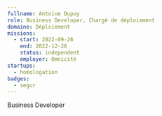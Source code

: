 ```yaml
---
fullname: Antoine Dupuy
role: Business Developer, Chargé de déploiement 
domaine: Déploiement
missions:
  - start: 2022-09-26
    end: 2022-12-26
    status: independent
    employer: Omnicité
startups:
  - homologation
badges:
  - segur
---
```


Business Developer
